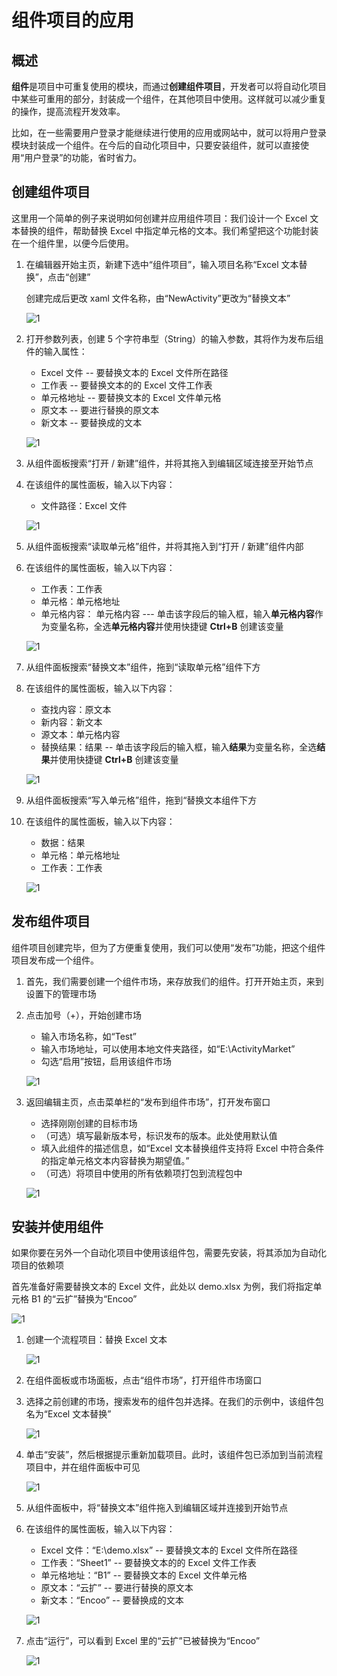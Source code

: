 # 组件项目的应用

## 概述

**组件**是项目中可重复使用的模块，而通过**创建组件项目**，开发者可以将自动化项目中某些可重用的部分，封装成一个组件，在其他项目中使用。这样就可以减少重复的操作，提高流程开发效率。

比如，在一些需要用户登录才能继续进行使用的应用或网站中，就可以将用户登录模块封装成一个组件。在今后的自动化项目中，只要安装组件，就可以直接使用“用户登录”的功能，省时省力。

## 创建组件项目

这里用一个简单的例子来说明如何创建并应用组件项目：我们设计一个 Excel 文本替换的组件，帮助替换 Excel 中指定单元格的文本。我们希望把这个功能封装在一个组件里，以便今后使用。

1. 在编辑器开始主页，新建下选中“组件项目”，输入项目名称“Excel 文本替换”，点击“创建”

    创建完成后更改 xaml 文件名称，由“NewActivity”更改为“替换文本”

    ![1](https://docimages.blob.core.chinacloudapi.cn/images/Studio/Extra/Library/new%20Library.png)

2. 打开参数列表，创建 5 个字符串型（String）的输入参数，其将作为发布后组件的输入属性：
    - Excel 文件 -- 要替换文本的 Excel 文件所在路径
    - 工作表 -- 要替换文本的的 Excel 文件工作表
    - 单元格地址 -- 要替换文本的 Excel 文件单元格
    - 原文本 -- 要进行替换的原文本
    - 新文本 -- 要替换成的文本

    ![1](https://docimages.blob.core.chinacloudapi.cn/images/Studio/Extra/Library/arguments.png)

3. 从组件面板搜索“打开 / 新建”组件，并将其拖入到编辑区域连接至开始节点
4. 在该组件的属性面板，输入以下内容：
    - 文件路径：Excel 文件

    ![1](https://docimages.blob.core.chinacloudapi.cn/images/Studio/Extra/Library/openNew.png)

5. 从组件面板搜索“读取单元格”组件，并将其拖入到“打开 / 新建”组件内部
6. 在该组件的属性面板，输入以下内容：
    - 工作表：工作表
    - 单元格：单元格地址
    - 单元格内容： 单元格内容 --- 单击该字段后的输入框，输入**单元格内容**作为变量名称，全选**单元格内容**并使用快捷键 **Ctrl+B** 创建该变量

    ![1](https://docimages.blob.core.chinacloudapi.cn/images/Studio/Extra/Library/readCell.png)

7. 从组件面板搜索“替换文本”组件，拖到“读取单元格”组件下方
8. 在该组件的属性面板，输入以下内容：
    - 查找内容：原文本
    - 新内容：新文本
    - 源文本：单元格内容
    - 替换结果：结果 -- 单击该字段后的输入框，输入**结果**为变量名称，全选**结果**并使用快捷键 **Ctrl+B** 创建该变量

    ![1](https://docimages.blob.core.chinacloudapi.cn/images/Studio/Extra/Library/replaceText.png)

9.  从组件面板搜索“写入单元格”组件，拖到“替换文本组件下方
10. 在该组件的属性面板，输入以下内容：
     - 数据：结果
     - 单元格：单元格地址
     - 工作表：工作表

    ![1](https://docimages.blob.core.chinacloudapi.cn/images/Studio/Extra/Library/writeCell.png)

## 发布组件项目

组件项目创建完毕，但为了方便重复使用，我们可以使用“发布”功能，把这个组件项目发布成一个组件。

1. 首先，我们需要创建一个组件市场，来存放我们的组件。打开开始主页，来到设置下的管理市场
2. 点击加号（+），开始创建市场
    - 输入市场名称，如“Test”
    - 输入市场地址，可以使用本地文件夹路径，如“E:\ActivityMarket”
    - 勾选“启用”按钮，启用该组件市场

    ![1](https://docimages.blob.core.chinacloudapi.cn/images/Studio/Extra/Library/manageMarkets.png)

3. 返回编辑主页，点击菜单栏的“发布到组件市场”，打开发布窗口
    - 选择刚刚创建的目标市场
    - （可选）填写最新版本号，标识发布的版本。此处使用默认值
    - 填入此组件的描述信息，如“Excel 文本替换组件支持将 Excel 中符合条件的指定单元格文本内容替换为期望值。”
    - （可选）将项目中使用的所有依赖项打包到流程包中

    ![1](https://docimages.blob.core.chinacloudapi.cn/images/Studio/Extra/Library/publish.png)

## 安装并使用组件

如果你要在另外一个自动化项目中使用该组件包，需要先安装，将其添加为自动化项目的依赖项

首先准备好需要替换文本的 Excel 文件，此处以 demo.xlsx 为例，我们将指定单元格 B1 的“云扩”替换为“Encoo”

![1](https://docimages.blob.core.chinacloudapi.cn/images/Studio/Extra/Library/demoFile.png)

1. 创建一个流程项目：替换 Excel 文本

    ![1](https://docimages.blob.core.chinacloudapi.cn/images/Studio/Extra/Library/newWorkflow.png)

2. 在组件面板或市场面板，点击“组件市场”，打开组件市场窗口
3. 选择之前创建的市场，搜索发布的组件包并选择。在我们的示例中，该组件包名为“Excel 文本替换”

    ![1](https://docimages.blob.core.chinacloudapi.cn/images/Studio/Extra/Library/install.png)

4. 单击“安装”，然后根据提示重新加载项目。此时，该组件包已添加到当前流程项目中，并在组件面板中可见

    ![1](https://docimages.blob.core.chinacloudapi.cn/images/Studio/Extra/Library/replaceTextActivity.png)

5. 从组件面板中，将“替换文本”组件拖入到编辑区域并连接到开始节点
6. 在该组件的属性面板，输入以下内容：
    - Excel 文件：“E:\demo.xlsx” -- 要替换文本的 Excel 文件所在路径
    - 工作表：“Sheet1” -- 要替换文本的的 Excel 文件工作表
    - 单元格地址：“B1” -- 要替换文本的 Excel 文件单元格
    - 原文本：“云扩” -- 要进行替换的原文本
    - 新文本：“Encoo” -- 要替换成的文本

    ![1](https://docimages.blob.core.chinacloudapi.cn/images/Studio/Extra/Library/useReplaceText.png)

7. 点击“运行”，可以看到 Excel 里的“云扩”已被替换为“Encoo”

    ![1](https://docimages.blob.core.chinacloudapi.cn/images/Studio/Extra/Library/result.png)
